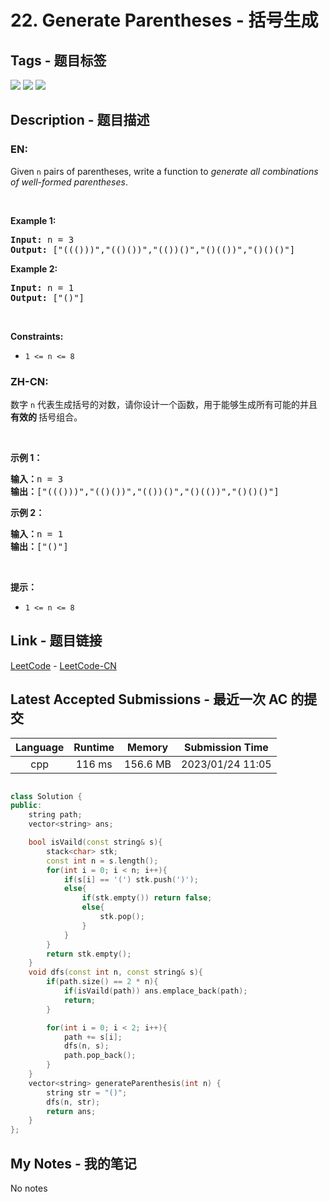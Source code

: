 
# 22. Generate Parentheses - 括号生成

## Tags - 题目标签

 <img src="https://img.shields.io/badge/String-字符串-blue.svg">   <img src="https://img.shields.io/badge/Dynamic Programming-动态规划-blue.svg">   <img src="https://img.shields.io/badge/Backtracking-回溯-blue.svg">  


## Description - 题目描述

### EN:
<p>Given <code>n</code> pairs of parentheses, write a function to <em>generate all combinations of well-formed parentheses</em>.</p>

<p>&nbsp;</p>
<p><strong class="example">Example 1:</strong></p>
<pre><strong>Input:</strong> n = 3
<strong>Output:</strong> ["((()))","(()())","(())()","()(())","()()()"]
</pre><p><strong class="example">Example 2:</strong></p>
<pre><strong>Input:</strong> n = 1
<strong>Output:</strong> ["()"]
</pre>
<p>&nbsp;</p>
<p><strong>Constraints:</strong></p>

<ul>
	<li><code>1 &lt;= n &lt;= 8</code></li>
</ul>


### ZH-CN:
<p>数字 <code>n</code>&nbsp;代表生成括号的对数，请你设计一个函数，用于能够生成所有可能的并且 <strong>有效的 </strong>括号组合。</p>

<p>&nbsp;</p>

<p><strong>示例 1：</strong></p>

<pre>
<strong>输入：</strong>n = 3
<strong>输出：</strong>["((()))","(()())","(())()","()(())","()()()"]
</pre>

<p><strong>示例 2：</strong></p>

<pre>
<strong>输入：</strong>n = 1
<strong>输出：</strong>["()"]
</pre>

<p>&nbsp;</p>

<p><strong>提示：</strong></p>

<ul>
	<li><code>1 &lt;= n &lt;= 8</code></li>
</ul>



## Link - 题目链接

[LeetCode](https://leetcode.com/problems/generate-parentheses/description/)  -  [LeetCode-CN](https://leetcode.cn/problems/generate-parentheses/description/)
## Latest Accepted Submissions - 最近一次 AC 的提交


| Language | Runtime | Memory | Submission Time |
|:---:|:---:|:---:|:---:|
| cpp  | 116 ms | 156.6 MB | 2023/01/24 11:05 |

```cpp

class Solution {
public:
    string path;
    vector<string> ans;

    bool isVaild(const string& s){
        stack<char> stk;
        const int n = s.length();
        for(int i = 0; i < n; i++){
            if(s[i] == '(') stk.push(')');
            else{
                if(stk.empty()) return false;
                else{
                    stk.pop();
                }
            }
        }
        return stk.empty();
    }
    void dfs(const int n, const string& s){
        if(path.size() == 2 * n){
            if(isVaild(path)) ans.emplace_back(path);
            return;
        }

        for(int i = 0; i < 2; i++){
            path += s[i];
            dfs(n, s);
            path.pop_back();
        }
    }
    vector<string> generateParenthesis(int n) {
        string str = "()";
        dfs(n, str);
        return ans;
    }
};

```
## My Notes - 我的笔记


No notes

